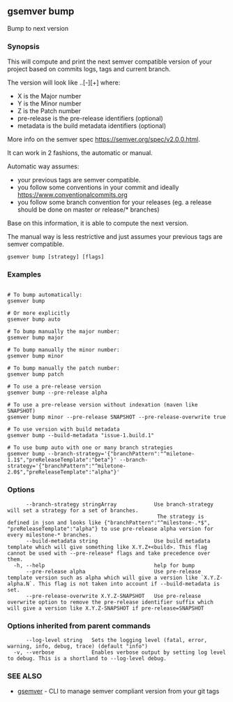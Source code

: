 ## gsemver bump

Bump to next version

### Synopsis


This will compute and print the next semver compatible version of your project based on commits logs, tags and current branch.

The version will look like <X>.<Y>.<Z>[-<pre-release>][+<metadata>] where:
- X is the Major number
- Y is the Minor number
- Z is the Patch number
- pre-release is the pre-release identifiers (optional)
- metadata is the build metadata identifiers (optional)

More info on the semver spec https://semver.org/spec/v2.0.0.html.

It can work in 2 fashions, the automatic or manual.

Automatic way assumes: 
- your previous tags are semver compatible.
- you follow some conventions in your commit and ideally https://www.conventionalcommits.org
- you follow some branch convention for your releases (eg. a release should be done on master or release/* branches) 

Base on this information, it is able to compute the next version.

The manual way is less restrictive and just assumes your previous tags are semver compatible.


```
gsemver bump [strategy] [flags]
```

### Examples

```

# To bump automatically:
gsemver bump

# Or more explicitly
gsemver bump auto

# To bump manually the major number:
gsemver bump major

# To bump manually the minor number:
gsemver bump minor

# To bump manually the patch number:
gsemver bump patch

# To use a pre-release version
gsemver bump --pre-release alpha

# To use a pre-release version without indexation (maven like SNAPSHOT)
gsemver bump minor --pre-release SNAPSHOT --pre-release-overwrite true

# To use version with build metadata
gsemver bump --build-metadata "issue-1.build.1"

# To use bump auto with one or many branch strategies
gsemver bump --branch-strategy='{"branchPattern":"^miletone-1.1$","preReleaseTemplate":"beta"}' --branch-strategy='{"branchPattern":"^miletone-2.0$","preReleaseTemplate":"alpha"}'

```

### Options

```
      --branch-strategy stringArray            Use branch-strategy will set a strategy for a set of branches. 
                                               	The strategy is defined in json and looks like {"branchPattern":"^milestone-.*$", "preReleaseTemplate":"alpha"} to use pre-release alpha version for every milestone-* branches.
      --build-metadata string                  Use build metadata template which will give something like X.Y.Z+<build>. This flag cannot be used with --pre-release* flags and take precedence over them.
  -h, --help                                   help for bump
      --pre-release alpha                      Use pre-release template version such as alpha which will give a version like `X.Y.Z-alpha.N`. This flag is not taken into account if --build-metadata is set.
      --pre-release-overwrite X.Y.Z-SNAPSHOT   Use pre-release overwrite option to remove the pre-release identifier suffix which will give a version like X.Y.Z-SNAPSHOT if pre-release=SNAPSHOT
```

### Options inherited from parent commands

```
      --log-level string   Sets the logging level (fatal, error, warning, info, debug, trace) (default "info")
  -v, --verbose            Enables verbose output by setting log level to debug. This is a shortland to --log-level debug.
```

### SEE ALSO

* [gsemver](gsemver.md)	 - CLI to manage semver compliant version from your git tags

